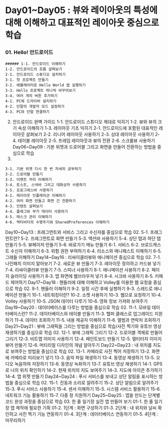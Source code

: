 # Day01~Day05 : 뷰와 레이아웃의 특성에 대해 이해하고 대표적인 레이아웃 중심으로 학습
  ### 01. Hello! 안드로이드
    ###### 1-1. 안드로이드 이해하기
    1-2. 안드로이드의 흐름 살펴보기
    2-1. 안드로이드 스튜디오 설치하기
    3-1. 첫 프로젝트 만들기
    3-2. 애뮬레이터로 Hello World 앱 실행하기
    3-3. Hello 프로젝트 하나씩 바꾸어보기
    3-4. 여러 개의 버튼 추가하기
    4-1. PC에 드라이버 설치하기
    4-2. 단말의 개발자 모드 설정하기
    4-3. PC와 단말 연결하기
  02. 안드로이드 완벽 가이드
    1-1. 안드로이드 스튜디오 제대로 익히기
    1-2. 뷰와 뷰의 크기 속성 이해하기
    1-3. 레이아웃 기초 익히기
    2-1. 안드로이드에 포함된 대표적인 레이아웃 살펴보기
    2-2. 리니어 레이아웃 사용하기
    2-3. 상대 레이아웃 사용하기
    2-4. 테이블 레이아웃
    2-5. 프레임 레이아웃과 뷰의 전환
    2-6. 스크롤뷰 사용하기
Day06~Day09 : 기본 위젯과 드로어블 그리고 화면을 만들어 전환하는 방법을 중심으로 학습
  02.
    3-1. 기본 위젯 다시 한 번 자세히 공부하기
    3-2. 드로어블 만들기
    3-3. 이벤트 처리 이해하기
    3-4. 토스트, 스낵바 그리고 대화상자 사용하기
    3-5. 프로그레스바 사용하기
    4-1. 레이아웃 인플레이션 이해하기
    4-2. 여러 화면 만들고 화면 간 전환하기
    4-3. 인텐트 살펴보기
    4-4. 플래그와 부가 데이터 사용하기
    4-5. 태스크 관리 이해하기
    4-6. 액티비티의 수명주기와 SharedPreferences 이해하기
Day10~Day13 : 프래그먼트와 서비스 그리고 수신자를 중심으로 학습
  02.
    5-1. 프래그먼트란?
    5-2. 프래그먼트로 화면 만들기
    5-3. 액션바 사용하기
    5-4. 상단 탭과 하단 탭 만들기
    5-5. 뷰페이저 만들기
    5-6. 바로가기 메뉴 만들기
    6-1. 서비스
    6-2. 브로드캐스트 수신자 이해하기
    6-3. 위험 권한 부여하기
    6-4. 리소스와 매니페스트 이해하기
    6-5. 그래들 이해하기
Day14~Day16 : 리싸이클러뷰와 애니메이션 중심으로 학습
  02.
    7-1. 나인패치 이미지 알아보기
    7-2. 새로운 뷰 만들기
    7-3. 레아이웃 정의하고 카드뷰 넣기
    7-4. 리싸이클러뷰 만들기
    7-5. 스피너 사용하기
    8-1. 애니메이션 사용하기
    8-2. 페이지 슬라이딩 사용하기
    8-3. 앱 화면에 웹브라우저 넣기
    8-4. 시크바 사용하기
    8-5. 키패드 제어하기
Day17~Day18 : 핸들러에 대해 이해하고 Volley를 이용한 웹 요청을 중심으로 학습
  02.
    9-1. 핸들러 이해하기
    9-2. 일정 시간 후에 실행하기
    9-3. 스레드로 애니메이션 만들기
    10-1. 네트워킹이란?
    10-2. 소켓 사용하기
    10-3. 웹으로 요청하기
    10-4. Volley 사용하기
    10-5. JSON 데이터 다루기
    10-6. 영화 정보 가져와 보여주기
Day19~Day20 : 데이터베이스를 다루는 방법을 중심으로 학습
  02.
    11-1. 모바일 데이터베이스란?
    11-2. 데이터베이스와 테이블 만들기
    11-3. 헬퍼 클래스로 업그레이드 지원하기
    11-4. 데이터 조회하기
    11-5. 내용 제공자 이해하기
    11-6. 앨범과 연락처 조회하기
Day21~Day21 : 뷰에 그래픽을 그리는 방법을 중심으로 학습/사진 찍기와 유튜브 영상 재생하기를 중심으로 학습
  02.
    12-1. 뷰에 그래픽 그리기
    12-2. 드로어블 객체로 만들어 그리기
    12-3. 비트맵 이미지 사용하기
    12-4. 페인트보드 만들기
    12-5. 멀티터치 이미지 뷰어 만들기
    12-6. 머티리얼 디자인의 개념 알아두기
Day22~Day23 : 내 위치를 지도로 보여주는 방법을 중심으로 학습
  02.
    13-1. 카메라로 사진 찍어 저장하기
    13-2. 화면에 카메라로 미리보기 넣기
    13-3. 음악 파일 재생하기
    13-4. 동영상 재생하기
    13-5. 오디오 녹음하여 저장하기
    13-6. 동영상 녹화하기
    13-7. 유튜브 영상 재생하기
    14-1. GPS로 나의 위치 확인하기
    14-2. 현재 위치의 지도 보여주기
    14-3. 지도에 아이콘 추가하기
    14-4. 앱 위젯 만들기
Day24~Day24 : 푸시 서비스를 보내고 상단 알림을 표시하는 방법을 중심으로 학습
  02.
    15-1. 진동과 소리로 알려주기
    15-2. 상단 알림으로 알려주기
    15-3. 푸시 서비스 사용하기
    15-4. 센서 이해하기
    15-5. 시스템 서비스 활용하기
    15-6. 네트워크 기능 활용하기
    15-7. 다중 창 지원하기
Day25~Day25 : 앱을 만드는 단계별 코드 완성 과정을 중심으로 학습
  03. 한 줄 일기장 실전 앱 만들어 보기
    01-1. 한 줄 일기장 앱 제작에 필요한 기획
    01-2. 1단계 : 화면 구성하기
    01-3. 2단계 : 내 위치와 날씨 확인하고 사진 찍기 기능 연동하기
    01-4. 3단계 : 데이터베이스 연동하기
    01-5. 4단계 : 마무리하기
